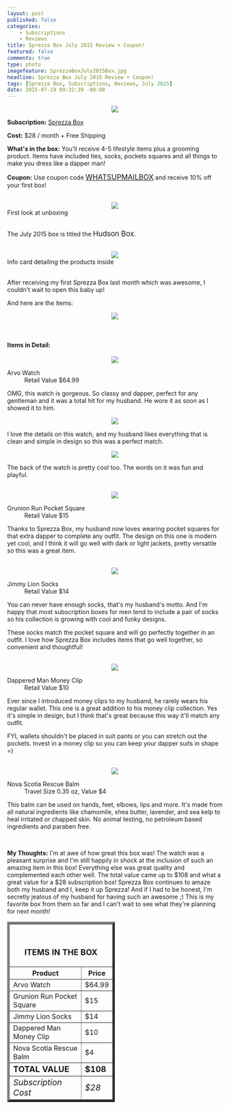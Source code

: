 ```yaml
---
layout: post
published: false
categories: 
    - Subscriptions
    - Reviews
title: Sprezza Box July 2015 Review + Coupon!
featured: false
comments: true
type: photo
imagefeature: SprezzaBoxJuly2015Box.jpg
headline: Sprezza Box July 2015 Review + Coupon!
tags: [Sprezza Box, Subscriptions, Reviews, July 2015]
date: 2015-07-19 09:32:39 -08:00
---
```


<center><img src='/images/SprezzaBoxJuly2015Box.jpg'></center>
<p><b>Subscription:</b> <a href="http://www.sprezzabox.com?rfsn=103516.e98b8" target="_blank">Sprezza Box</a></p>
<p><b>Cost:</b> $28 / month + Free Shipping</p>
<p><b>What's in the box:</b> You'll receive 4-5 lifestyle items plus a grooming product. Items have included ties, socks, pockets squares and all things to make you dress like a dapper man!</p>
<p><b>Coupon:</b> Use coupon code <a href="http://www.sprezzabox.com" target="_blank"><big>WHATSUPMAILBOX</big></a> and receive 10% off your first box!</p>
<br>

<center><img src='/images/SprezzaBoxJuly2015OpenBox.jpg'></center>
<figcaption>First look at unboxing</figcaption>
<br>

<p>The July 2015 box is titled the <big>Hudson Box</big>.</p>
<br>

<center><img src='/images/SprezzaBoxJuly2015Info.jpg'></center>
<figcaption>Info card detailing the products inside</figcaption>

<br>

<p>After receiving my first Sprezza Box last month which was awesome, I couldn't wait to open this baby up!</p>

<DT>And here are the items:</DT>

<p><center><img src='/images/SprezzaBoxJuly2015Items.jpg'></center></p>
<br>

<H4>Items in Detail:</H4>

<p><center><img src='/images/SprezzaBoxJuly2015Watch.jpg'></center></p>
<DL>
<DT>Arvo Watch</DT>
<DD>Retail Value $64.99</DD>
</DL>

<p>OMG, this watch is gorgeous. So classy and dapper, perfect for any gentleman and it was a total hit for my husband. He wore it as soon as I showed it to him.</p>

<center><img src='/images/SprezzaBoxJuly2015Watch2.jpg'></center>
<p>I love the details on this watch, and my husband likes everything that is clean and simple in design so this was a perfect match.</p>

<center><img src='/images/SprezzaBoxJuly2015Watch3.jpg'></center>
<p>The back of the watch is pretty cool too. The words on it was fun and playful.</p>
<br>

<center><img src='/images/SprezzaBoxJuly2015PocketSquare.jpg'></center>
<DL>
<DT>Grunion Run Pocket Square</DT>
<DD>Retail Value $15</DD>
</DL>

<p>Thanks to Sprezza Box, my husband now loves wearing pocket squares for that extra dapper to complete any outfit. The design on this one is modern yet cool, and I think it will go well with dark or light jackets, pretty versatile so this was a great item.</p>
<br>

<center><img src='/images/SprezzaBoxJuly2015Socks.jpg'></center>
<DL>
<DT>Jimmy Lion Socks</DT>
<DD>Retail Value $14</DD>
</DL>

<p>You can never have enough socks, that's my husband's motto. And I'm happy that most subscription boxes for men tend to include a pair of socks so his collection is growing with cool and funky designs.</p>

<p>These socks match the pocket square and will go perfectly together in an outfit. I love how Sprezza Box includes items that go well together, so convenient and thoughtful!</p>
<br>

<center><img src='/images/SprezzaBoxJuly2015MoneyClip.jpg'></center>
<DL>
<DT>Dappered Man Money Clip</DT>
<DD>Retail Value $10</DD>
</DL>

<p>Ever since I introduced money clips to my husband, he rarely wears his regular wallet. This one is a great addition to his money clip collection. Yes it's simple in design, but I think that's great because this way it'll match any outfit.</p>

<p>FYI, wallets shouldn't be placed in suit pants or you can stretch out the pockets. Invest in a money clip so you can keep your dapper suits in shape =)</p>
<br>

<center><img src='/images/SprezzaBoxJuly2015Balm.jpg'></center>
<DL>
<DT>Nova Scotia Rescue Balm</DT>
<DD>Travel Size 0.35 oz, Value $4</DD>
</DL>

<p>This balm can be used on hands, feet, elbows, lips and more. It's made from all natural ingredients like chamomile, shea butter, lavender, and sea kelp to heal irritated or chapped skin. No animal testing, no petroleum based ingredients and paraben free.</p>
<br>

<p><i class="icon-exclamation-sign"></i><b> My Thoughts:</b> I'm at awe of how great this box was! The watch was a pleasant surprise and I'm still happily in shock at the inclusion of such an amazing item in this box! Everything else was great quality and complemented each other well. The total value came up to $108 and what a great value for a $28 subscription box! Sprezza Box continues to amaze both my husband and I, keep it up Sprezza! And if I had to be honest, I'm secretly jealous of my husband for having such an awesome ;) This is my favorite box from them so far and I can't wait to see what they're planning for next month!</p>

<TABLE  BORDER="5" style="width:50%">
   <TR>
      <TH COLSPAN="2">
         <H3><BR><center>ITEMS IN THE BOX</center></H3>
      </TH>
   </TR>
      <TH>Product</TH>
      <TH>Price</TH>
  <TR>
      <TD>Arvo Watch</TD>
      <TD>$64.99</TD>
   </TR>
   <TR>
      <TD>Grunion Run Pocket Square</TD>
      <TD>$15</TD>
   </TR>
    <TR>
      <TD>Jimmy Lion Socks</TD>
      <TD>$14</TD>
   </TR>
    <TR>
      <TD>Dappered Man Money Clip</TD>
      <TD>$10</TD>
   </TR>
    <TR>
      <TD>Nova Scotia Rescue Balm</TD>
      <TD>$4</TD>
   </TR>
   <TR>
      <TD><b><big>TOTAL VALUE</big></b></TD>
      <TD><b><big>$108</big></b></TD>
   </TR>
   <TR>
      <TD><i><big>Subscription Cost</big></i></TD>
      <TD><i><big>$28</big></i></TD>
   </TR>
</TABLE>
